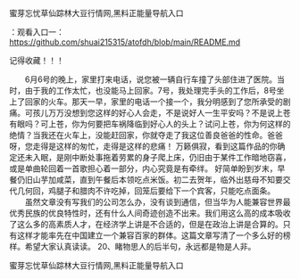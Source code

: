 蜜芽忘忧草仙踪林大豆行情网,黑料正能量导航入口

：观看入口一：https://github.com/shuai215315/atofdh/blob/main/README.md


记得收藏！！！



　　6月6号的晚上，家里打来电话，说您被一辆自行车撞了头部住进了医院。当时，由于我的工作太忙，也没能马上回家。7号，我处理完手头的工作后，8号坐上了回家的火车。那天一早，家里的电话一个接一个，我分明感到了您所承受的剧痛。可孩儿万万没想到您这样的好心人会走，不是说好人一生平安吗？不是说上苍有眼吗？可上苍，你为何要把车祸降临到好心人的头上？试问上苍，你为何这样的绝情？当我还在火车上，没能赶回家，你就夺走了我这位善良爸爸的性命。爸爸呀，您走得是这样的匆忙，走得是这样的悲痛！
万籁俱寂，看到这篇作品的你确定还未入眠，是刚中断处事拖着劳累的身子爬上床，仍旧由于某件工作暗地窃喜，或是单曲轮回着一首歌担心着一部分，内心究竟是有牵绊。
好简单盼到岁末，早餐仍旧山芋加咸菜，直到午餐后本领吃点米饭。初二去贺年，临外出慈母不知要交代几何回，鸡腿子和腊肉不许吃掉，回笼后要给下一个宾客，只能吃点面条。
　　虽然文章没有写我们的公司怎么办，没有谈到通信，但当华为人能兼容世界最优秀民族的优良特性时，还有什么人间奇迹创造不出来。我们用这么高的成本吸收了这么多的高素质人才，在经济学上讲是不合适的，但是在政治上讲是合算的。只有这样才能率先在中国建立一个兼容百家的群体。这篇文章写清了一个多么好的榜样。希望大家认真读读。
	20、睹物思人的后半句，永远都是物是人非。







蜜芽忘忧草仙踪林大豆行情网,黑料正能量导航入口
